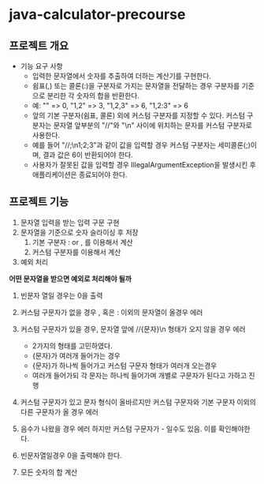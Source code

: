 # java-calculator-precourse

## 프로젝트 개요

- 기능 요구 사항
    - 입력한 문자열에서 숫자를 추출하여 더하는 계산기를 구현한다.
    - 쉼표(,) 또는 콜론(:)을 구분자로 가지는 문자열을 전달하는 경우 구분자를 기준으로 분리한 각 숫자의 합을 반환한다.
    - 예: "" => 0, "1,2" => 3, "1,2,3" => 6, "1,2:3" => 6
    - 앞의 기본 구분자(쉼표, 콜론) 외에 커스텀 구분자를 지정할 수 있다. 커스텀 구분자는 문자열 앞부분의 "//"와 "\n" 사이에 위치하는 문자를 커스텀 구분자로 사용한다.
    - 예를 들어 "//;\n1;2;3"과 같이 값을 입력할 경우 커스텀 구분자는 세미콜론(;)이며, 결과 값은 6이 반환되어야 한다.
    - 사용자가 잘못된 값을 입력할 경우 IllegalArgumentException을 발생시킨 후 애플리케이션은 종료되어야 한다.

## 프로젝트 기능

1. 문자열 입력을 받는 입력 구문 구현
2. 문자열을 기준으로 숫자 슬라이싱 후 저장
    1. 기본 구분자 : or , 를 이용해서 계산
    2. 커스텀 구분자를 이용해서 계산
3. 예외 처리

**어떤 문자열을 받으면 예외로 처리해야 될까**

1. 빈문자 열일 경우는 0을 출력
2. 커스텀 구문자가 없을 경우 , 혹은 : 이외의 문자열이 올경우 에러
3. 커스텀 구문자가 있을 경우, 문자열 앞에 //{문자}\n 형태가 오지 않을 경우 에러
    - 2가지의 형태를 고민하였다.
    - {문자}가 여러개 들어가는 경우
    - {문자}가 하나씩 들어가고 커스텀 구문자 형태가 여러개 오는경우
    - 여러개 들어가되 각 문자는 하나씩 들어가며 개별로 구문자가 된다고 가하고 진행

4. 커스텀 구문자가 있고 문자 형식이 올바르지만 커스텀 구문자와 기본 구문자 이외의 다른 구문자가 올 경우 에러
5. 음수가 나왔을 경우 에러 하지만 커스텀 구문자가 - 일수도 있음. 이를 확인해야한다.
6. 빈문자열일경우 0을 출력해야 한다.


4. 모든 숫자의 합 계산